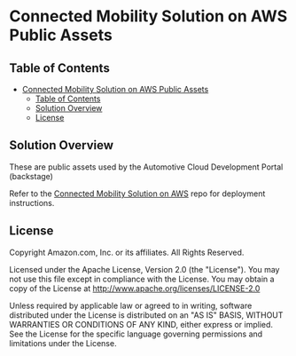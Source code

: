 # Connected Mobility Solution on AWS Public Assets

<!-- markdownlint-disable-next-line -->

## Table of Contents

- [Connected Mobility Solution on AWS Public Assets](#connected-mobility-solution-on-aws-public-assets)
  - [Table of Contents](#table-of-contents)
  - [Solution Overview](#solution-overview)
  - [License](#license)

## Solution Overview

These are public assets used by the Automotive Cloud Development Portal (backstage)

Refer to the [Connected Mobility Solution on AWS](https://github.com/aws-solutions/connected-mobility-solution-on-aws)
repo for deployment instructions.

## License

Copyright Amazon.com, Inc. or its affiliates. All Rights Reserved.

Licensed under the Apache License, Version 2.0 (the "License").
You may not use this file except in compliance with the License.
You may obtain a copy of the License at <http://www.apache.org/licenses/LICENSE-2.0>

Unless required by applicable law or agreed to in writing, software
distributed under the License is distributed on an "AS IS" BASIS,
WITHOUT WARRANTIES OR CONDITIONS OF ANY KIND, either express or implied.
See the License for the specific language governing permissions and
limitations under the License.
